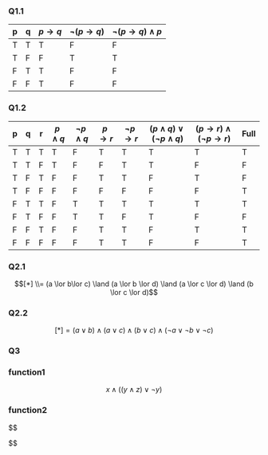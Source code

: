 ### Q1.1

| p   | q   | $p \rightarrow q$ | $\neg (p \rightarrow q)$ | $\neg (p \rightarrow q) \land p$ |
| --- | --- | ----------------- | ------------------------ | -------------------------------- |
| T   | T   | T                 | F                        | F                                |
| T   | F   | F                 | T                        | T                                |
| F   | T   | T                 | F                        | F                                |
| F   | F   | T                 | F                        | F                                |

### Q1.2
| p   | q   | r   | $p \land q$ | $\neg p \land q$ | $p \rightarrow r$ | $\neg p \rightarrow r$ | $(p \land q)\lor (\neg p \land q)$ | $(p \rightarrow r)\land(\neg p \rightarrow r)$ | Full |
| --- | --- | --- | ----------- | ---------------- | ----------------- | ---------------------- | ---------------------------------- | ---------------------------------------------- | ---- |
| T   | T   | T   | T           | F                | T                 | T                      | T                                  | T                                              | T    |
| T   | T   | F   | T           | F                | F                 | T                      | T                                  | F                                              | F    |
| T   | F   | T   | F           | F                | T                 | T                      | F                                  | T                                              | F    |
| T   | F   | F   | F           | F                | F                 | F                      | F                                  | F                                              | T    |
| F   | T   | T   | F           | T                | T                 | T                      | T                                  | T                                              | T    |
| F   | T   | F   | F           | T                | T                 | F                      | T                                  | F                                              | F    |
| F   | F   | T   | F           | F                | T                 | T                      | F                                  | T                                              | T    |
| F   | F   | F   | F           | F                | T                 | T                      | F                                  | F                                              | T    |

### Q2.1
$$[*] \\= (a \lor b\lor c) \land (a \lor b \lor d) \land (a \lor c \lor d) \land (b \lor c \lor d)$$

### Q2.2

$$
[*] = (a \lor b) \land (a \lor c) \land (b \lor c) \land ( \neg a \lor \neg b \lor \neg c)
$$

### Q3
### function1
$$
x \land ((y \land z) \lor \neg y)
$$
### function2
$$

$$